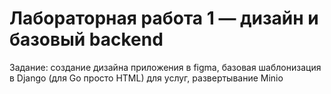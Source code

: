 ﻿# Лабораторная работа 1 — дизайн и базовый backend
Задание: создание дизайна приложения в figma, базовая шаблонизация в Django (для Go просто HTML) для услуг, развертывание Minio
